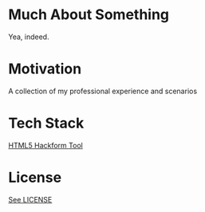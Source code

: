 # Much About Something

Yea, indeed.

# Motivation

A collection of my professional experience and scenarios

# Tech Stack

[HTML5 Hackform Tool](https://github.com/CookiesNCream/h5ht)

# License

[See LICENSE](https://github.com/CookiesNCream/Coffee-Cake-Conversations/blob/gh-pages/LICENSE.md)
